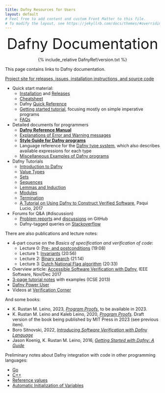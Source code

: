 ```yaml
---
title: Dafny Resources for Users
layout: default
# Feel free to add content and custom Front Matter to this file.
# To modify the layout, see https://jekyllrb.com/docs/themes/#overriding-theme-defaults
---
```


<link rel="stylesheet" href="assets/main.css">
<script src="https://polyfill.io/v3/polyfill.min.js?features=es6"></script>
<script id="MathJax-script" async src="https://cdn.jsdelivr.net/npm/mathjax@3/es5/tex-mml-chtml.js"></script>
<script type="text/x-mathjax-config">
        MathJax.Hub.Config({tex2jax: {inlineMath: [['$','$'], ["\\(","\\)"]], displayMath: [ ["$$","$$"], ["\\[","\\]"] ]
        }});
</script>

<font size="+4"><p style="text-align: center;">Dafny Documentation</p></font>

<p style="text-align: center;">
{% include_relative DafnyRef/version.txt %}
</p>

This page contains links to Dafny documentation.

[Project site for releases, issues, installation instructions, and source code](https://github.com/dafny-lang/dafny)

* Quick start material:
   * [Installation](https://github.com/dafny-lang/dafny/wiki/INSTALL) and [Releases](https://github.com/dafny-lang/dafny/releases)
   * [Cheatsheet](DafnyCheatsheet.pdf)
   * Dafny [Quick Reference](./QuickReference)
   * [Getting started tutorial](./OnlineTutorial/guide), focusing mostly on simple imperative programs
   * [FAQs](HowToFAQ/index)
* Detailed documents for programmers
   * [**Dafny Reference Manual**](DafnyRef/DafnyRef)
   * [Explanations of Error and Warning messages](HowToFAQ/Errors)
   * [**Style Guide for Dafny programs**](StyleGuide/Style-Guide)
   * Language reference for the [Dafny type system](http://leino.science/papers/krml243.html), which also describes available expressions for each type
   * [Miscellaneous Examples of Dafny programs](examples/README)
* Dafny Tutorials
   * [Introduction to Dafny](OnlineTutorial/guide)
   * [Value Types](OnlineTutorial/ValueTypes)
   * [Sets](OnlineTutorial/Sets)
   * [Sequences](OnlineTutorial/Sequences)
   * [Lemmas and Induction](OnlineTutorial/Lemmas)
   * [Modules](OnlineTutorial/Modules)
   * [Termination](OnlineTutorial/Termination)
   * [A Tutorial on Using Dafny to Construct Verified Software](https://arxiv.org/pdf/1701.04481.pdf), Paqui Lucio, 2017
* Forums for Q&amp;A (#discussion)
   * [Problem reports](https://github.com/dafny-lang/dafny/issues) and [discussions](https://github.com/dafny-lang/dafny/discussions) on GitHub
   * Dafny-tagged queries on [Stackoverflow](https://stackoverflow.com/questions/tagged/dafny)

There are also publications and lecture notes:

* 4-part course on the _Basics of specification and verification of code_:
  - Lecture 0: [Pre- and postconditions](https://youtu.be/oLS_y842fMc) (19:08)
  - Lecture 1: [Invariants](https://youtu.be/J0FGb6PyO_k) (20:56)
  - Lecture 2: [Binary search](https://youtu.be/-_tx3lk7yn4) (21:14)
  - Lecture 3: [Dutch National Flag algorithm](https://youtu.be/dQC5m-GZYbk) (20:33)
* Overview article: [Accessible Software Verification with Dafny](https://www.computer.org/csdl/mags/so/2017/06/mso2017060094-abs.html), IEEE Software, Nov/Dec 2017
* [3-page tutorial notes](http://leino.science/papers/krml233.pdf) with examples (ICSE 2013)
* [Dafny Power User](http://leino.science/dafny-power-user)
* Videos at [Verification Corner](https://www.youtube.com/channel/UCP2eLEql4tROYmIYm5mA27A)

And some books:
* K. Rustan M. Leino, 2023, [_Program Proofs_](https://mitpress.mit.edu/9780262546232/program-proofs/), to be available in 2023.
* K. Rustan M. Leino and Kaleb Leino, 2020, [_Program Proofs_](https://www.lulu.com/shop/k-rustan-m-leino-and-kaleb-leino/program-proofs/paperback/product-wqy8w5.html). Draft version of the book being published by MIT Press in 2023 (see previous item).
* Boro Sitnovski, 2022, [_Introducing Software Verification with Dafny Language_](https://link.springer.com/book/10.1007/978-1-4842-7978-6_)
* Jason Koenig, K. Rustan M. Leino, 2016, [_Getting Started with Dafny: A Guide_](https://www.microsoft.com/en-us/research/wp-content/uploads/2016/12/krml220.pdf)

Preliminary notes about Dafny integration with code in other programming languages:
   * [Go](Compilation/Go)
   * [C++](Compilation/Cpp)
   * [Reference values](Compilation/ReferenceTypes)
   * [Automatic Initialization of Variables](Compilation/AutoInitialization)
